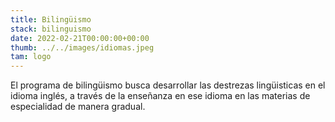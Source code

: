 ```yaml
---
title: Bilingüismo
stack: bilinguismo
date: 2022-02-21T00:00:00+00:00
thumb: ../../images/idiomas.jpeg
tam: logo
---
```


El programa de bilingüismo busca desarrollar las destrezas lingüisticas en el idioma inglés, a través de la enseñanza en ese idioma en las materias de especialidad de manera gradual.

